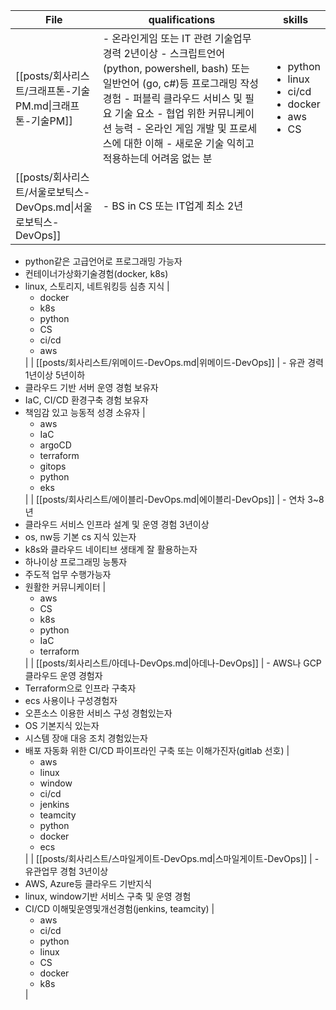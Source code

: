 | File                                            | qualifications                                                                                                                                                                                   | skills                                                                                                                                      |
| ----------------------------------------------- | ------------------------------------------------------------------------------------------------------------------------------------------------------------------------------------------------ | ------------------------------------------------------------------------------------------------------------------------------------------- |
| [[posts/회사리스트/크래프톤-기술PM.md\|크래프톤-기술PM]]         | - 온라인게임 또는 IT 관련 기술업무 경력 2년이상 - 스크립트언어(python, powershell, bash) 또는 일반언어 (go, c#)등 프로그래밍 작성 경험 - 퍼블릭 클라우드 서비스 및 필요 기술 요소 - 협업 위한 커뮤니케이션 능력 - 온라인 게임 개발 및 프로세스에 대한 이해 - 새로운 기술 익히고 적용하는데 어려움 없는 분 | <ul><li>python</li><li>linux</li><li>ci/cd</li><li>docker</li><li>aws</li><li>CS</li></ul>                                                  |
| [[posts/회사리스트/서울로보틱스-DevOps.md\|서울로보틱스-DevOps]] | - BS in CS 또는 IT업계 최소 2년
- python같은 고급언어로 프로그래밍 가능자
-  컨테이너가상화기술경험(docker, k8s)
- linux, 스토리지, 네트워킹등 심층 지식                                                                                       | <ul><li>docker</li><li>k8s</li><li>python</li><li>CS</li><li>ci/cd</li><li>aws</li></ul>                                                    |
| [[posts/회사리스트/위메이드-DevOps.md\|위메이드-DevOps]]     | - 유관 경력 1년이상 5년이하
- 클라우드 기반 서버 운영 경험 보유자
-  IaC, CI/CD 환경구축 경험 보유자
- 책임감 있고 능동적 성경 소유자                                                                                                           | <ul><li>aws</li><li>IaC</li><li>argoCD</li><li>terraform</li><li>gitops</li><li>python</li><li>eks</li></ul>                                |
| [[posts/회사리스트/에이블리-DevOps.md\|에이블리-DevOps]]     | - 연차 3~8년
- 클라우드 서비스 인프라 설계 및 운영 경험 3년이상
 - os, nw등 기본 cs 지식 있는자
- k8s와 클라우드 네이티브 생태계 잘 활용하는자
- 하나이상 프로그래밍 능통자
- 주도적 업무 수행가능자
- 원활한 커뮤니케이터                                                       | <ul><li>aws</li><li>CS</li><li>k8s</li><li>python</li><li>IaC</li><li>terraform</li></ul>                                                   |
| [[posts/회사리스트/아데나-DevOps.md\|아데나-DevOps]]       | - AWS나 GCP 클라우드 운영 경험자
- Terraform으로 인프라 구축자
- ecs 사용이나 구성경험자
- 오픈소스 이용한 서비스 구성 경험있는자
- OS 기본지식 있는자
- 시스템 장애 대응 조치 경험있는자
- 배포 자동화 위한 CI/CD 파이프라인 구축 또는 이해가진자(gitlab 선호)                          | <ul><li>aws</li><li>linux</li><li>window</li><li>ci/cd</li><li>jenkins</li><li>teamcity</li><li>python</li><li>docker</li><li>ecs</li></ul> |
| [[posts/회사리스트/스마일게이트-DevOps.md\|스마일게이트-DevOps]] | - 유관업무 경험 3년이상
 - AWS, Azure등 클라우드 기반지식
- linux, window기반 서비스 구축 및 운영 경험
- CI/CD 이해및운영및개선경험(jenkins, teamcity)                                                                                   | <ul><li>aws</li><li>ci/cd</li><li>python</li><li>linux</li><li>CS</li><li>docker</li><li>k8s</li></ul>                                      |
```

```